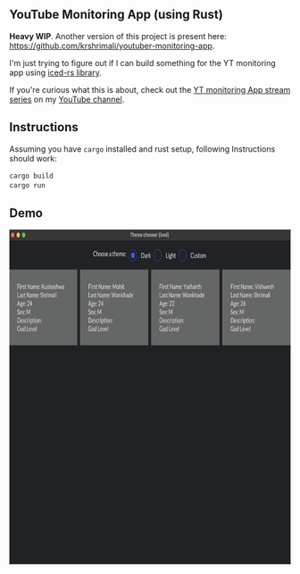 ## YouTube Monitoring App (using Rust)

**Heavy WIP**. Another version of this project is present here: https://github.com/krshrimali/youtuber-monitoring-app.

I'm just trying to figure out if I can build something for the YT monitoring app using [iced-rs library](https://github.com/iced-rs/iced).

If you're curious what this is about, check out the [YT monitoring App stream series](https://www.youtube.com/playlist?list=PLfjzHJeA53gS-RyxHcpNdf85Q4tR_ZJ6_) on my [YouTube channel](https://youtube.com/c/kushashwaraviShrimali).

## Instructions

Assuming you have `cargo` installed and rust setup, following Instructions should work:

```bash
cargo build
cargo run
```

## Demo

<img src="demo/Demo.png" height="600px" width="800px"/>
